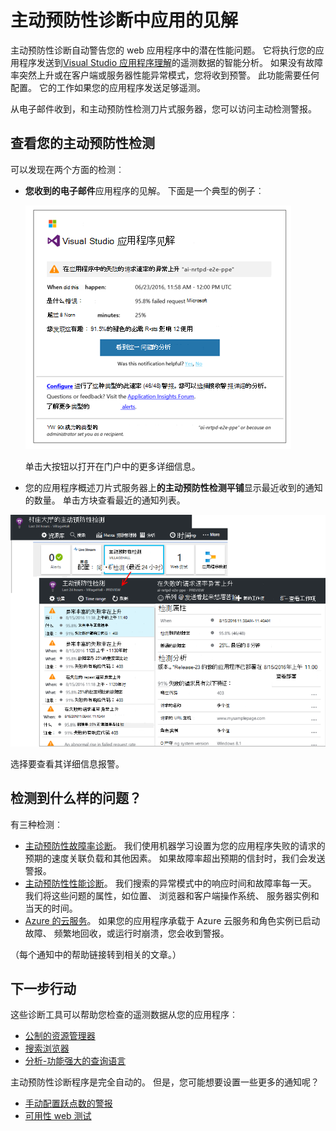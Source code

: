 <properties 
    pageTitle="主动预防性诊断中应用的见解 |Microsoft Azure" 
    description="应用程序见解执行自动应用遥测的深入的分析和潜在问题的警告。" 
    services="application-insights" 
    documentationCenter="windows"
    authors="rakefetj" 
    manager="douge"/>

<tags 
    ms.service="application-insights" 
    ms.workload="tbd" 
    ms.tgt_pltfrm="ibiza" 
    ms.devlang="na" 
    ms.topic="article" 
    ms.date="08/15/2016" 
    ms.author="awills"/>

#  <a name="proactive-diagnostics-in-application-insights"></a>主动预防性诊断中应用的见解

 主动预防性诊断自动警告您的 web 应用程序中的潜在性能问题。 它将执行您的应用程序发送到[Visual Studio 应用程序理解](app-insights-overview.md)的遥测数据的智能分析。 如果没有故障率突然上升或在客户端或服务器性能异常模式，您将收到预警。 此功能需要任何配置。 它的工作如果您的应用程序发送足够遥测。

从电子邮件收到，和主动预防性检测刀片式服务器，您可以访问主动检测警报。



## <a name="review-your-proactive-detections"></a>查看您的主动预防性检测

可以发现在两个方面的检测︰

* **您收到的电子邮件**应用程序的见解。 下面是一个典型的例子︰

    ![电子邮件报警](./media/app-insights-proactive-diagnostics/03.png)

    单击大按钮以打开在门户中的更多详细信息。

* 您的应用程序概述刀片式服务器上**的主动预防性检测平铺**显示最近收到的通知的数量。 单击方块查看最近的通知列表。

![查看最新检测](./media/app-insights-proactive-diagnostics/04.png)

选择要查看其详细信息报警。


## <a name="what-problems-are-detected"></a>检测到什么样的问题？

有三种检测︰

* [主动预防性故障率诊断](app-insights-proactive-failure-diagnostics.md)。 我们使用机器学习设置为您的应用程序失败的请求的预期的速度关联负载和其他因素。 如果故障率超出预期的信封时，我们会发送警报。
* [主动预防性性能诊断](app-insights-proactive-performance-diagnostics.md)。 我们搜索的异常模式中的响应时间和故障率每一天。 我们将这些问题的属性，如位置、 浏览器和客户端操作系统、 服务器实例和当天的时间。
* [Azure 的云服务](https://azure.microsoft.com/blog/proactive-notifications-on-cloud-service-issues-with-azure-diagnostics-and-application-insights/)。 如果您的应用程序承载于 Azure 云服务和角色实例已启动故障、 频繁地回收，或运行时崩溃，您会收到警报。

（每个通知中的帮助链接转到相关的文章。）


## <a name="next-steps"></a>下一步行动

这些诊断工具可以帮助您检查的遥测数据从您的应用程序︰

* [公制的资源管理器](app-insights-metrics-explorer.md)
* [搜索浏览器](app-insights-diagnostic-search.md)
* [分析-功能强大的查询语言](app-insights-analytics-tour.md)

主动预防性诊断程序是完全自动的。 但是，您可能想要设置一些更多的通知呢？

* [手动配置跃点数的警报](app-insights-alerts.md)
* [可用性 web 测试](app-insights-monitor-web-app-availability.md) 


